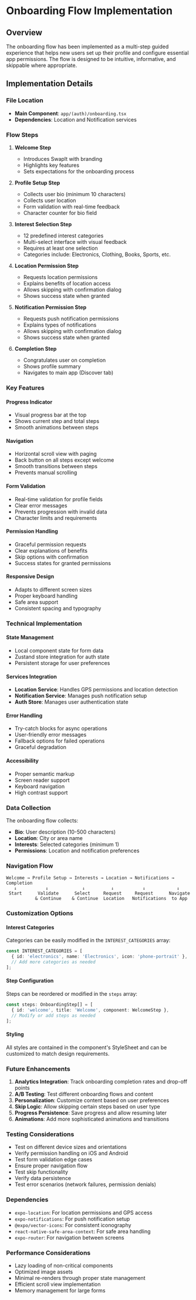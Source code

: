 # Onboarding Flow Implementation

## Overview

The onboarding flow has been implemented as a multi-step guided experience that helps new users set up their profile and configure essential app permissions. The flow is designed to be intuitive, informative, and skippable where appropriate.

## Implementation Details

### File Location
- **Main Component**: `app/(auth)/onboarding.tsx`
- **Dependencies**: Location and Notification services

### Flow Steps

1. **Welcome Step**
   - Introduces SwapIt with branding
   - Highlights key features
   - Sets expectations for the onboarding process

2. **Profile Setup Step**
   - Collects user bio (minimum 10 characters)
   - Collects user location
   - Form validation with real-time feedback
   - Character counter for bio field

3. **Interest Selection Step**
   - 12 predefined interest categories
   - Multi-select interface with visual feedback
   - Requires at least one selection
   - Categories include: Electronics, Clothing, Books, Sports, etc.

4. **Location Permission Step**
   - Requests location permissions
   - Explains benefits of location access
   - Allows skipping with confirmation dialog
   - Shows success state when granted

5. **Notification Permission Step**
   - Requests push notification permissions
   - Explains types of notifications
   - Allows skipping with confirmation dialog
   - Shows success state when granted

6. **Completion Step**
   - Congratulates user on completion
   - Shows profile summary
   - Navigates to main app (Discover tab)

### Key Features

#### Progress Indicator
- Visual progress bar at the top
- Shows current step and total steps
- Smooth animations between steps

#### Navigation
- Horizontal scroll view with paging
- Back button on all steps except welcome
- Smooth transitions between steps
- Prevents manual scrolling

#### Form Validation
- Real-time validation for profile fields
- Clear error messages
- Prevents progression with invalid data
- Character limits and requirements

#### Permission Handling
- Graceful permission requests
- Clear explanations of benefits
- Skip options with confirmation
- Success states for granted permissions

#### Responsive Design
- Adapts to different screen sizes
- Proper keyboard handling
- Safe area support
- Consistent spacing and typography

### Technical Implementation

#### State Management
- Local component state for form data
- Zustand store integration for auth state
- Persistent storage for user preferences

#### Services Integration
- **Location Service**: Handles GPS permissions and location detection
- **Notification Service**: Manages push notification setup
- **Auth Store**: Manages user authentication state

#### Error Handling
- Try-catch blocks for async operations
- User-friendly error messages
- Fallback options for failed operations
- Graceful degradation

#### Accessibility
- Proper semantic markup
- Screen reader support
- Keyboard navigation
- High contrast support

### Data Collection

The onboarding flow collects:
- **Bio**: User description (10-500 characters)
- **Location**: City or area name
- **Interests**: Selected categories (minimum 1)
- **Permissions**: Location and notification preferences

### Navigation Flow

```
Welcome → Profile Setup → Interests → Location → Notifications → Completion
   ↓           ↓             ↓          ↓           ↓            ↓
 Start      Validate      Select     Request     Request      Navigate
           & Continue    & Continue  Location   Notifications  to App
```

### Customization Options

#### Interest Categories
Categories can be easily modified in the `INTEREST_CATEGORIES` array:
```typescript
const INTEREST_CATEGORIES = [
  { id: 'electronics', name: 'Electronics', icon: 'phone-portrait' },
  // Add more categories as needed
];
```

#### Step Configuration
Steps can be reordered or modified in the `steps` array:
```typescript
const steps: OnboardingStep[] = [
  { id: 'welcome', title: 'Welcome', component: WelcomeStep },
  // Modify or add steps as needed
];
```

#### Styling
All styles are contained in the component's StyleSheet and can be customized to match design requirements.

### Future Enhancements

1. **Analytics Integration**: Track onboarding completion rates and drop-off points
2. **A/B Testing**: Test different onboarding flows and content
3. **Personalization**: Customize content based on user preferences
4. **Skip Logic**: Allow skipping certain steps based on user type
5. **Progress Persistence**: Save progress and allow resuming later
6. **Animations**: Add more sophisticated animations and transitions

### Testing Considerations

- Test on different device sizes and orientations
- Verify permission handling on iOS and Android
- Test form validation edge cases
- Ensure proper navigation flow
- Test skip functionality
- Verify data persistence
- Test error scenarios (network failures, permission denials)

### Dependencies

- `expo-location`: For location permissions and GPS access
- `expo-notifications`: For push notification setup
- `@expo/vector-icons`: For consistent iconography
- `react-native-safe-area-context`: For safe area handling
- `expo-router`: For navigation between screens

### Performance Considerations

- Lazy loading of non-critical components
- Optimized image assets
- Minimal re-renders through proper state management
- Efficient scroll view implementation
- Memory management for large forms